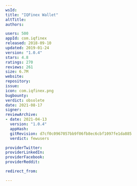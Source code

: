 ```yaml
---
wsId: 
title: "IQFinex Wallet"
altTitle: 
authors:

users: 500
appId: com.iqfinex
released: 2018-09-10
updated: 2019-01-24
version: "1.0.4"
stars: 4.8
ratings: 270
reviews: 261
size: 6.7M
website: 
repository: 
issue: 
icon: com.iqfinex.png
bugbounty: 
verdict: obsolete
date: 2021-08-17
signer: 
reviewArchive:
- date: 2021-04-13
  version: "1.0.4"
  appHash: 
  gitRevision: d7cf0c0967057bb9f06fb8ec6cbf1097fe1da885
  verdict: fewusers

providerTwitter: 
providerLinkedIn: 
providerFacebook: 
providerReddit: 

redirect_from:

---
```



